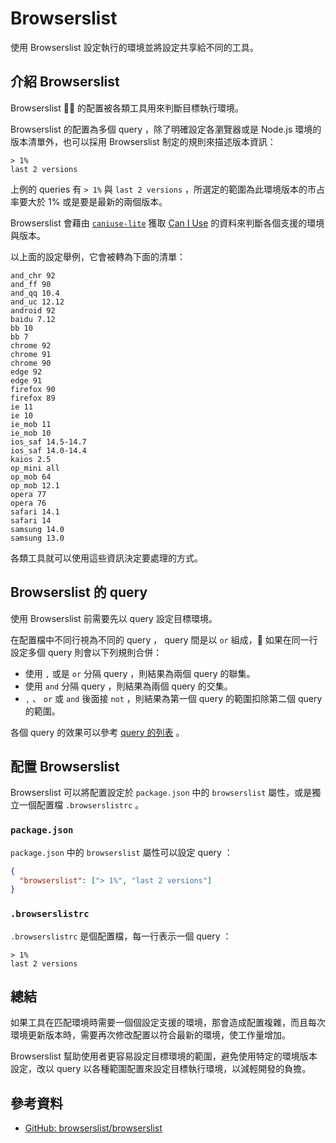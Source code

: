 # Browserslist

使用 Browserslist 設定執行的環境並將設定共享給不同的工具。

## 介紹 Browserslist

Browserslist  的配置被各類工具用來判斷目標執行環境。

Browserslist 的配置為多個 query ，除了明確設定各瀏覽器或是 Node.js 環境的版本清單外，也可以採用 Browserslist 制定的規則來描述版本資訊：

```shell
> 1%
last 2 versions
```

上例的 queries 有 `> 1%` 與 `last 2 versions` ，所選定的範圍為此環境版本的市占率要大於 1% 或是要是最新的兩個版本。

Browserslist 會藉由 [`caniuse-lite`](https://github.com/ben-eb/caniuse-lite) 獲取 [Can I Use](https://caniuse.com/) 的資料來判斷各個支援的環境與版本。

以上面的設定舉例，它會被轉為下面的清單：

```shell
and_chr 92
and_ff 90
and_qq 10.4
and_uc 12.12
android 92
baidu 7.12
bb 10
bb 7
chrome 92
chrome 91
chrome 90
edge 92
edge 91
firefox 90
firefox 89
ie 11
ie 10
ie_mob 11
ie_mob 10
ios_saf 14.5-14.7
ios_saf 14.0-14.4
kaios 2.5
op_mini all
op_mob 64
op_mob 12.1
opera 77
opera 76
safari 14.1
safari 14
samsung 14.0
samsung 13.0
```

各類工具就可以使用這些資訊決定要處理的方式。

## Browserslist 的 query

使用 Browserslist 前需要先以 query 設定目標環境。

在配置檔中不同行視為不同的 query ， query 間是以 `or` 組成， 如果在同一行設定多個 query 則會以下列規則合併：

- 使用 `,` 或是 `or` 分隔 query ，則結果為兩個 query 的聯集。
- 使用 `and` 分隔 query ，則結果為兩個 query 的交集。
- `,` 、 `or` 或 `and` 後面接 `not` ，則結果為第一個 query 的範圍扣除第二個 query 的範圍。

各個 query 的效果可以參考 [query 的列表](https://github.com/browserslist/browserslist#full-list) 。

## 配置 Browserslist

Browserslist 可以將配置設定於 `package.json` 中的 `browserslist` 屬性，或是獨立一個配置檔 `.browserslistrc` 。

### `package.json`

`package.json` 中的 `browserslist` 屬性可以設定 query ：

```json
{
  "browserslist": ["> 1%", "last 2 versions"]
}
```

### `.browserslistrc`

`.browserslistrc` 是個配置檔，每一行表示一個 query ：

```shell
> 1%
last 2 versions
```

## 總結

如果工具在匹配環境時需要一個個設定支援的環境，那會造成配置複雜，而且每次環境更新版本時，需要再次修改配置以符合最新的環境，使工作量增加。

Browserslist 幫助使用者更容易設定目標環境的範圍，避免使用特定的環境版本設定，改以 query 以各種範圍配置來設定目標執行環境，以減輕開發的負擔。

## 參考資料

- [GitHub: browserslist/browserslist](https://github.com/browserslist/browserslist)
